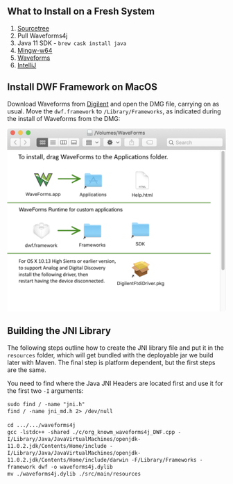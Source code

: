 ## What to Install on a Fresh System

1. [Sourcetree](https://www.sourcetreeapp.com/)
1. Pull Waveforms4j
1. Java 11 SDK - `brew cask install java`
1. [Mingw-w64](https://sourceforge.net/projects/mingw-w64/)
1. [Waveforms](https://reference.digilentinc.com/reference/software/waveforms/waveforms-3/start)
1. [IntelliJ](https://www.jetbrains.com/idea/download/index.html#section=windows)

## Install DWF Framework on MacOS

Download Waveforms from [Digilent](https://reference.digilentinc.com/reference/software/waveforms/waveforms-3/start) and open the DMG file, carrying on as usual. Move the `dwf.framework` to `/Library/Frameworks`, as indicated during the install of Waveforms from the DMG:


![](AD2_SDK/_img/Framework.png)

## Building the JNI Library

The following steps outline how to create the JNI library file and put it in the `resources` folder, which will get bundled with the deployable jar we build later with Maven. The final step is platform dependent, but the first steps are the same.


You need to find where the Java JNI Headers are located first and use it for the first two `-I` arguments:

```
sudo find / -name "jni.h"
find / -name jni_md.h 2> /dev/null

cd .../.../waveforms4j
gcc -lstdc++ -shared ./c/org_knowm_waveforms4j_DWF.cpp -I/Library/Java/JavaVirtualMachines/openjdk-11.0.2.jdk/Contents/Home/include -I/Library/Java/JavaVirtualMachines/openjdk-11.0.2.jdk/Contents/Home/include/darwin -F/Library/Frameworks -framework dwf -o waveforms4j.dylib
mv ./waveforms4j.dylib ./src/main/resources
```
 